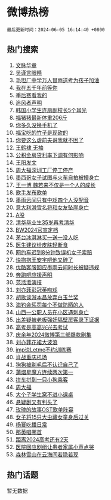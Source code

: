 # 微博热榜

`最后更新时间：2024-06-05 16:14:40 +0800`

## 热门搜索

1. [文脉华章](https://m.weibo.cn/search?containerid=100103type%3D1%26t%3D10%26q%3D%23%E6%96%87%E8%84%89%E5%8D%8E%E7%AB%A0%23&stream_entry_id=51&isnewpage=1&extparam=seat%3D1%26q%3D%2523%25E6%2596%2587%25E8%2584%2589%25E5%258D%258E%25E7%25AB%25A0%2523%26filter_type%3Drealtimehot%26stream_entry_id%3D51%26c_type%3D51%26cate%3D10103%26dgr%3D0%26pos%3D0%26display_time%3D1717575279%26pre_seqid%3D1717575279063926663186)
1. [吴谨言眼睛](https://m.weibo.cn/search?containerid=100103type%3D1%26t%3D10%26q%3D%E5%90%B4%E8%B0%A8%E8%A8%80%E7%9C%BC%E7%9D%9B&stream_entry_id=31&isnewpage=1&extparam=seat%3D1%26stream_entry_id%3D31%26lcate%3D5001%26cate%3D5001%26q%3D%25E5%2590%25B4%25E8%25B0%25A8%25E8%25A8%2580%25E7%259C%25BC%25E7%259D%259B%26realpos%3D1%26dgr%3D0%26filter_type%3Drealtimehot%26c_type%3D31%26band_rank%3D1%26flag%3D1%26pos%3D0%26display_time%3D1717575279%26pre_seqid%3D1717575279063926663186)
1. [毛坦厂中学万人冒雨送考为孩子加油](https://m.weibo.cn/search?containerid=100103type%3D1%26t%3D10%26q%3D%23%E6%AF%9B%E5%9D%A6%E5%8E%82%E4%B8%AD%E5%AD%A6%E4%B8%87%E4%BA%BA%E5%86%92%E9%9B%A8%E9%80%81%E8%80%83%E4%B8%BA%E5%AD%A9%E5%AD%90%E5%8A%A0%E6%B2%B9%23&stream_entry_id=31&isnewpage=1&extparam=seat%3D1%26stream_entry_id%3D31%26lcate%3D5001%26cate%3D5001%26q%3D%2523%25E6%25AF%259B%25E5%259D%25A6%25E5%258E%2582%25E4%25B8%25AD%25E5%25AD%25A6%25E4%25B8%2587%25E4%25BA%25BA%25E5%2586%2592%25E9%259B%25A8%25E9%2580%2581%25E8%2580%2583%25E4%25B8%25BA%25E5%25AD%25A9%25E5%25AD%2590%25E5%258A%25A0%25E6%25B2%25B9%2523%26realpos%3D2%26dgr%3D0%26filter_type%3Drealtimehot%26c_type%3D31%26band_rank%3D2%26flag%3D1%26pos%3D1%26display_time%3D1717575279%26pre_seqid%3D1717575279063926663186)
1. [我在五千年前等你](https://m.weibo.cn/search?containerid=100103type%3D1%26t%3D10%26q%3D%23%E6%88%91%E5%9C%A8%E4%BA%94%E5%8D%83%E5%B9%B4%E5%89%8D%E7%AD%89%E4%BD%A0%23&stream_entry_id=31&isnewpage=1&extparam=seat%3D1%26stream_entry_id%3D31%26lcate%3D5001%26cate%3D5001%26q%3D%2523%25E6%2588%2591%25E5%259C%25A8%25E4%25BA%2594%25E5%258D%2583%25E5%25B9%25B4%25E5%2589%258D%25E7%25AD%2589%25E4%25BD%25A0%2523%26realpos%3D3%26dgr%3D0%26filter_type%3Drealtimehot%26c_type%3D31%26band_rank%3D3%26flag%3D0%26pos%3D2%26display_time%3D1717575279%26pre_seqid%3D1717575279063926663186)
1. [季后赛看我的](https://m.weibo.cn/search?containerid=100103type%3D1%26t%3D10%26q%3D%23%E5%AD%A3%E5%90%8E%E8%B5%9B%E7%9C%8B%E6%88%91%E7%9A%84%23&stream_entry_id=31&isnewpage=1&extparam=seat%3D1%26is_ad_pos%3D1%26stream_entry_id%3D31%26lcate%3D5001%26cate%3D5001%26q%3D%2523%25E5%25AD%25A3%25E5%2590%258E%25E8%25B5%259B%25E7%259C%258B%25E6%2588%2591%25E7%259A%2584%2523%26band_rank%3D4%26dgr%3D0%26adid%3D240476%26c_type%3D31%26topic_ad%3D1%26filter_type%3Drealtimehot%26pos%3D3%26display_time%3D1717575279%26pre_seqid%3D1717575279063926663186)
1. [追风者声明](https://m.weibo.cn/search?containerid=100103type%3D1%26t%3D10%26q%3D%23%E8%BF%BD%E9%A3%8E%E8%80%85%E5%A3%B0%E6%98%8E%23&stream_entry_id=31&isnewpage=1&extparam=seat%3D1%26stream_entry_id%3D31%26lcate%3D5001%26cate%3D5001%26q%3D%2523%25E8%25BF%25BD%25E9%25A3%258E%25E8%2580%2585%25E5%25A3%25B0%25E6%2598%258E%2523%26realpos%3D4%26dgr%3D0%26filter_type%3Drealtimehot%26c_type%3D31%26band_rank%3D4%26flag%3D16%26pos%3D4%26display_time%3D1717575279%26pre_seqid%3D1717575279063926663186)
1. [韩国小学生连扇副校长5个耳光](https://m.weibo.cn/search?containerid=100103type%3D1%26t%3D10%26q%3D%23%E9%9F%A9%E5%9B%BD%E5%B0%8F%E5%AD%A6%E7%94%9F%E8%BF%9E%E6%89%87%E5%89%AF%E6%A0%A1%E9%95%BF5%E4%B8%AA%E8%80%B3%E5%85%89%23&stream_entry_id=31&isnewpage=1&extparam=seat%3D1%26stream_entry_id%3D31%26lcate%3D5001%26cate%3D5001%26q%3D%2523%25E9%259F%25A9%25E5%259B%25BD%25E5%25B0%258F%25E5%25AD%25A6%25E7%2594%259F%25E8%25BF%259E%25E6%2589%2587%25E5%2589%25AF%25E6%25A0%25A1%25E9%2595%25BF5%25E4%25B8%25AA%25E8%2580%25B3%25E5%2585%2589%2523%26realpos%3D5%26dgr%3D0%26filter_type%3Drealtimehot%26c_type%3D31%26band_rank%3D5%26flag%3D1%26pos%3D5%26display_time%3D1717575279%26pre_seqid%3D1717575279063926663186)
1. [福猪猪最新体重206斤](https://m.weibo.cn/search?containerid=100103type%3D1%26t%3D10%26q%3D%23%E7%A6%8F%E7%8C%AA%E7%8C%AA%E6%9C%80%E6%96%B0%E4%BD%93%E9%87%8D206%E6%96%A4%23&stream_entry_id=31&isnewpage=1&extparam=seat%3D1%26stream_entry_id%3D31%26lcate%3D5001%26cate%3D5001%26q%3D%2523%25E7%25A6%258F%25E7%258C%25AA%25E7%258C%25AA%25E6%259C%2580%25E6%2596%25B0%25E4%25BD%2593%25E9%2587%258D206%25E6%2596%25A4%2523%26realpos%3D6%26dgr%3D0%26filter_type%3Drealtimehot%26c_type%3D31%26band_rank%3D6%26flag%3D0%26pos%3D6%26display_time%3D1717575279%26pre_seqid%3D1717575279063926663186)
1. [你多久没换手机了](https://m.weibo.cn/search?containerid=100103type%3D1%26t%3D10%26q%3D%23%E4%BD%A0%E5%A4%9A%E4%B9%85%E6%B2%A1%E6%8D%A2%E6%89%8B%E6%9C%BA%E4%BA%86%23&stream_entry_id=31&isnewpage=1&extparam=seat%3D1%26is_ad_pos%3D1%26stream_entry_id%3D31%26lcate%3D5001%26q%3D%2523%25E4%25BD%25A0%25E5%25A4%259A%25E4%25B9%2585%25E6%25B2%25A1%25E6%258D%25A2%25E6%2589%258B%25E6%259C%25BA%25E4%25BA%2586%2523%26cate%3D5001%26dgr%3D0%26band_rank%3D7%26c_type%3D31%26adid%3D240593%26filter_type%3Drealtimehot%26pos%3D7%26display_time%3D1717575279%26pre_seqid%3D1717575279063926663186)
1. [福宝吃的竹子是现砍的](https://m.weibo.cn/search?containerid=100103type%3D1%26t%3D10%26q%3D%23%E7%A6%8F%E5%AE%9D%E5%90%83%E7%9A%84%E7%AB%B9%E5%AD%90%E6%98%AF%E7%8E%B0%E7%A0%8D%E7%9A%84%23&stream_entry_id=31&isnewpage=1&extparam=seat%3D1%26stream_entry_id%3D31%26lcate%3D5001%26cate%3D5001%26q%3D%2523%25E7%25A6%258F%25E5%25AE%259D%25E5%2590%2583%25E7%259A%2584%25E7%25AB%25B9%25E5%25AD%2590%25E6%2598%25AF%25E7%258E%25B0%25E7%25A0%258D%25E7%259A%2584%2523%26realpos%3D7%26dgr%3D0%26filter_type%3Drealtimehot%26c_type%3D31%26band_rank%3D7%26flag%3D1%26pos%3D8%26display_time%3D1717575279%26pre_seqid%3D1717575279063926663186)
1. [你要这么虐前夫哥我就不困了](https://m.weibo.cn/search?containerid=100103type%3D1%26t%3D10%26q%3D%23%E4%BD%A0%E8%A6%81%E8%BF%99%E4%B9%88%E8%99%90%E5%89%8D%E5%A4%AB%E5%93%A5%E6%88%91%E5%B0%B1%E4%B8%8D%E5%9B%B0%E4%BA%86%23&stream_entry_id=31&isnewpage=1&extparam=seat%3D1%26stream_entry_id%3D31%26lcate%3D5001%26cate%3D5001%26q%3D%2523%25E4%25BD%25A0%25E8%25A6%2581%25E8%25BF%2599%25E4%25B9%2588%25E8%2599%2590%25E5%2589%258D%25E5%25A4%25AB%25E5%2593%25A5%25E6%2588%2591%25E5%25B0%25B1%25E4%25B8%258D%25E5%259B%25B0%25E4%25BA%2586%2523%26realpos%3D8%26dgr%3D0%26filter_type%3Drealtimehot%26c_type%3D31%26band_rank%3D8%26flag%3D1%26pos%3D9%26display_time%3D1717575279%26pre_seqid%3D1717575279063926663186)
1. [王鹤棣 无袖](https://m.weibo.cn/search?containerid=100103type%3D1%26t%3D10%26q%3D%E7%8E%8B%E9%B9%A4%E6%A3%A3+%E6%97%A0%E8%A2%96&stream_entry_id=31&isnewpage=1&extparam=seat%3D1%26stream_entry_id%3D31%26lcate%3D5001%26cate%3D5001%26q%3D%25E7%258E%258B%25E9%25B9%25A4%25E6%25A3%25A3%2520%25E6%2597%25A0%25E8%25A2%2596%26realpos%3D9%26dgr%3D0%26filter_type%3Drealtimehot%26c_type%3D31%26band_rank%3D9%26flag%3D0%26pos%3D10%26display_time%3D1717575279%26pre_seqid%3D1717575279063926663186)
1. [公积金房贷利率下调有何影响](https://m.weibo.cn/search?containerid=100103type%3D1%26t%3D10%26q%3D%23%E5%85%AC%E7%A7%AF%E9%87%91%E6%88%BF%E8%B4%B7%E5%88%A9%E7%8E%87%E4%B8%8B%E8%B0%83%E6%9C%89%E4%BD%95%E5%BD%B1%E5%93%8D%23&stream_entry_id=31&isnewpage=1&extparam=seat%3D1%26stream_entry_id%3D31%26lcate%3D5001%26cate%3D5001%26q%3D%2523%25E5%2585%25AC%25E7%25A7%25AF%25E9%2587%2591%25E6%2588%25BF%25E8%25B4%25B7%25E5%2588%25A9%25E7%258E%2587%25E4%25B8%258B%25E8%25B0%2583%25E6%259C%2589%25E4%25BD%2595%25E5%25BD%25B1%25E5%2593%258D%2523%26realpos%3D10%26dgr%3D0%26filter_type%3Drealtimehot%26c_type%3D31%26band_rank%3D10%26flag%3D1%26pos%3D11%26display_time%3D1717575279%26pre_seqid%3D1717575279063926663186)
1. [王阳发文](https://m.weibo.cn/search?containerid=100103type%3D1%26t%3D10%26q%3D%23%E7%8E%8B%E9%98%B3%E5%8F%91%E6%96%87%23&stream_entry_id=31&isnewpage=1&extparam=seat%3D1%26stream_entry_id%3D31%26lcate%3D5001%26cate%3D5001%26q%3D%2523%25E7%258E%258B%25E9%2598%25B3%25E5%258F%2591%25E6%2596%2587%2523%26realpos%3D11%26dgr%3D0%26filter_type%3Drealtimehot%26c_type%3D31%26band_rank%3D11%26flag%3D2%26pos%3D12%26display_time%3D1717575279%26pre_seqid%3D1717575279063926663186)
1. [周大福深圳工厂停工停产](https://m.weibo.cn/search?containerid=100103type%3D1%26t%3D10%26q%3D%23%E5%91%A8%E5%A4%A7%E7%A6%8F%E6%B7%B1%E5%9C%B3%E5%B7%A5%E5%8E%82%E5%81%9C%E5%B7%A5%E5%81%9C%E4%BA%A7%23&stream_entry_id=31&isnewpage=1&extparam=seat%3D1%26stream_entry_id%3D31%26lcate%3D5001%26cate%3D5001%26q%3D%2523%25E5%2591%25A8%25E5%25A4%25A7%25E7%25A6%258F%25E6%25B7%25B1%25E5%259C%25B3%25E5%25B7%25A5%25E5%258E%2582%25E5%2581%259C%25E5%25B7%25A5%25E5%2581%259C%25E4%25BA%25A7%2523%26realpos%3D12%26dgr%3D0%26filter_type%3Drealtimehot%26c_type%3D31%26band_rank%3D12%26flag%3D2%26pos%3D13%26display_time%3D1717575279%26pre_seqid%3D1717575279063926663186)
1. [墨西哥女子试图与火车自拍被撞身亡](https://m.weibo.cn/search?containerid=100103type%3D1%26t%3D10%26q%3D%23%E5%A2%A8%E8%A5%BF%E5%93%A5%E5%A5%B3%E5%AD%90%E8%AF%95%E5%9B%BE%E4%B8%8E%E7%81%AB%E8%BD%A6%E8%87%AA%E6%8B%8D%E8%A2%AB%E6%92%9E%E8%BA%AB%E4%BA%A1%23&stream_entry_id=31&isnewpage=1&extparam=seat%3D1%26stream_entry_id%3D31%26lcate%3D5001%26cate%3D5001%26q%3D%2523%25E5%25A2%25A8%25E8%25A5%25BF%25E5%2593%25A5%25E5%25A5%25B3%25E5%25AD%2590%25E8%25AF%2595%25E5%259B%25BE%25E4%25B8%258E%25E7%2581%25AB%25E8%25BD%25A6%25E8%2587%25AA%25E6%258B%258D%25E8%25A2%25AB%25E6%2592%259E%25E8%25BA%25AB%25E4%25BA%25A1%2523%26realpos%3D13%26dgr%3D0%26filter_type%3Drealtimehot%26c_type%3D31%26band_rank%3D13%26flag%3D1%26pos%3D14%26display_time%3D1717575279%26pre_seqid%3D1717575279063926663186)
1. [王一博 魏若来不仅是一个人的成长](https://m.weibo.cn/search?containerid=100103type%3D1%26t%3D10%26q%3D%E7%8E%8B%E4%B8%80%E5%8D%9A+%E9%AD%8F%E8%8B%A5%E6%9D%A5%E4%B8%8D%E4%BB%85%E6%98%AF%E4%B8%80%E4%B8%AA%E4%BA%BA%E7%9A%84%E6%88%90%E9%95%BF&stream_entry_id=31&isnewpage=1&extparam=seat%3D1%26stream_entry_id%3D31%26lcate%3D5001%26cate%3D5001%26q%3D%25E7%258E%258B%25E4%25B8%2580%25E5%258D%259A%2520%25E9%25AD%258F%25E8%258B%25A5%25E6%259D%25A5%25E4%25B8%258D%25E4%25BB%2585%25E6%2598%25AF%25E4%25B8%2580%25E4%25B8%25AA%25E4%25BA%25BA%25E7%259A%2584%25E6%2588%2590%25E9%2595%25BF%26realpos%3D14%26dgr%3D0%26filter_type%3Drealtimehot%26c_type%3D31%26band_rank%3D14%26flag%3D0%26pos%3D15%26display_time%3D1717575279%26pre_seqid%3D1717575279063926663186)
1. [歌手发布歌单](https://m.weibo.cn/search?containerid=100103type%3D1%26t%3D10%26q%3D%23%E6%AD%8C%E6%89%8B%E5%8F%91%E5%B8%83%E6%AD%8C%E5%8D%95%23&stream_entry_id=31&isnewpage=1&extparam=seat%3D1%26stream_entry_id%3D31%26lcate%3D5001%26cate%3D5001%26q%3D%2523%25E6%25AD%258C%25E6%2589%258B%25E5%258F%2591%25E5%25B8%2583%25E6%25AD%258C%25E5%258D%2595%2523%26realpos%3D15%26dgr%3D0%26filter_type%3Drealtimehot%26c_type%3D31%26band_rank%3D15%26flag%3D0%26pos%3D16%26display_time%3D1717575279%26pre_seqid%3D1717575279063926663186)
1. [墨雨云间只有中戏四个人没配音](https://m.weibo.cn/search?containerid=100103type%3D1%26t%3D10%26q%3D%23%E5%A2%A8%E9%9B%A8%E4%BA%91%E9%97%B4%E5%8F%AA%E6%9C%89%E4%B8%AD%E6%88%8F%E5%9B%9B%E4%B8%AA%E4%BA%BA%E6%B2%A1%E9%85%8D%E9%9F%B3%23&stream_entry_id=31&isnewpage=1&extparam=seat%3D1%26stream_entry_id%3D31%26lcate%3D5001%26cate%3D5001%26q%3D%2523%25E5%25A2%25A8%25E9%259B%25A8%25E4%25BA%2591%25E9%2597%25B4%25E5%258F%25AA%25E6%259C%2589%25E4%25B8%25AD%25E6%2588%258F%25E5%259B%259B%25E4%25B8%25AA%25E4%25BA%25BA%25E6%25B2%25A1%25E9%2585%258D%25E9%259F%25B3%2523%26realpos%3D16%26dgr%3D0%26filter_type%3Drealtimehot%26c_type%3D31%26band_rank%3D16%26flag%3D2%26pos%3D17%26display_time%3D1717575279%26pre_seqid%3D1717575279063926663186)
1. [意大利滑雪名将和女友坠崖身亡](https://m.weibo.cn/search?containerid=100103type%3D1%26t%3D10%26q%3D%23%E6%84%8F%E5%A4%A7%E5%88%A9%E6%BB%91%E9%9B%AA%E5%90%8D%E5%B0%86%E5%92%8C%E5%A5%B3%E5%8F%8B%E5%9D%A0%E5%B4%96%E8%BA%AB%E4%BA%A1%23&stream_entry_id=31&isnewpage=1&extparam=seat%3D1%26stream_entry_id%3D31%26lcate%3D5001%26cate%3D5001%26q%3D%2523%25E6%2584%258F%25E5%25A4%25A7%25E5%2588%25A9%25E6%25BB%2591%25E9%259B%25AA%25E5%2590%258D%25E5%25B0%2586%25E5%2592%258C%25E5%25A5%25B3%25E5%258F%258B%25E5%259D%25A0%25E5%25B4%2596%25E8%25BA%25AB%25E4%25BA%25A1%2523%26realpos%3D17%26dgr%3D0%26filter_type%3Drealtimehot%26c_type%3D31%26band_rank%3D17%26flag%3D0%26pos%3D18%26display_time%3D1717575279%26pre_seqid%3D1717575279063926663186)
1. [A股](https://m.weibo.cn/search?containerid=100103type%3D1%26t%3D10%26q%3DA%E8%82%A1&stream_entry_id=31&isnewpage=1&extparam=seat%3D1%26stream_entry_id%3D31%26lcate%3D5001%26cate%3D5001%26q%3DA%25E8%2582%25A1%26realpos%3D18%26dgr%3D0%26filter_type%3Drealtimehot%26c_type%3D31%26band_rank%3D18%26flag%3D0%26pos%3D19%26display_time%3D1717575279%26pre_seqid%3D1717575279063926663186)
1. [清华毕业生35岁再考清华](https://m.weibo.cn/search?containerid=100103type%3D1%26t%3D10%26q%3D%23%E6%B8%85%E5%8D%8E%E6%AF%95%E4%B8%9A%E7%94%9F35%E5%B2%81%E5%86%8D%E8%80%83%E6%B8%85%E5%8D%8E%23&stream_entry_id=31&isnewpage=1&extparam=seat%3D1%26stream_entry_id%3D31%26lcate%3D5001%26cate%3D5001%26q%3D%2523%25E6%25B8%2585%25E5%258D%258E%25E6%25AF%2595%25E4%25B8%259A%25E7%2594%259F35%25E5%25B2%2581%25E5%2586%258D%25E8%2580%2583%25E6%25B8%2585%25E5%258D%258E%2523%26realpos%3D19%26dgr%3D0%26filter_type%3Drealtimehot%26c_type%3D31%26band_rank%3D19%26flag%3D0%26pos%3D20%26display_time%3D1717575279%26pre_seqid%3D1717575279063926663186)
1. [BW2024官宣定档](https://m.weibo.cn/search?containerid=100103type%3D1%26t%3D10%26q%3DBW2024%E5%AE%98%E5%AE%A3%E5%AE%9A%E6%A1%A3&stream_entry_id=31&isnewpage=1&extparam=seat%3D1%26stream_entry_id%3D31%26lcate%3D5001%26cate%3D5001%26q%3DBW2024%25E5%25AE%2598%25E5%25AE%25A3%25E5%25AE%259A%25E6%25A1%25A3%26realpos%3D20%26dgr%3D0%26filter_type%3Drealtimehot%26c_type%3D31%26band_rank%3D20%26flag%3D0%26pos%3D21%26display_time%3D1717575279%26pre_seqid%3D1717575279063926663186)
1. [茅台冰淇淋买一送一没人吃](https://m.weibo.cn/search?containerid=100103type%3D1%26t%3D10%26q%3D%23%E8%8C%85%E5%8F%B0%E5%86%B0%E6%B7%87%E6%B7%8B%E4%B9%B0%E4%B8%80%E9%80%81%E4%B8%80%E6%B2%A1%E4%BA%BA%E5%90%83%23&stream_entry_id=31&isnewpage=1&extparam=seat%3D1%26stream_entry_id%3D31%26lcate%3D5001%26cate%3D5001%26q%3D%2523%25E8%258C%2585%25E5%258F%25B0%25E5%2586%25B0%25E6%25B7%2587%25E6%25B7%258B%25E4%25B9%25B0%25E4%25B8%2580%25E9%2580%2581%25E4%25B8%2580%25E6%25B2%25A1%25E4%25BA%25BA%25E5%2590%2583%2523%26realpos%3D21%26dgr%3D0%26filter_type%3Drealtimehot%26c_type%3D31%26band_rank%3D21%26flag%3D1%26pos%3D22%26display_time%3D1717575279%26pre_seqid%3D1717575279063926663186)
1. [医生建议给皮肤轻断食](https://m.weibo.cn/search?containerid=100103type%3D1%26t%3D10%26q%3D%23%E5%8C%BB%E7%94%9F%E5%BB%BA%E8%AE%AE%E7%BB%99%E7%9A%AE%E8%82%A4%E8%BD%BB%E6%96%AD%E9%A3%9F%23&stream_entry_id=31&isnewpage=1&extparam=seat%3D1%26stream_entry_id%3D31%26lcate%3D5001%26cate%3D5001%26q%3D%2523%25E5%258C%25BB%25E7%2594%259F%25E5%25BB%25BA%25E8%25AE%25AE%25E7%25BB%2599%25E7%259A%25AE%25E8%2582%25A4%25E8%25BD%25BB%25E6%2596%25AD%25E9%25A3%259F%2523%26realpos%3D22%26dgr%3D0%26filter_type%3Drealtimehot%26c_type%3D31%26band_rank%3D22%26flag%3D1%26pos%3D23%26display_time%3D1717575279%26pre_seqid%3D1717575279063926663186)
1. [网约车迟到8分钟致误机女子索赔](https://m.weibo.cn/search?containerid=100103type%3D1%26t%3D10%26q%3D%23%E7%BD%91%E7%BA%A6%E8%BD%A6%E8%BF%9F%E5%88%B08%E5%88%86%E9%92%9F%E8%87%B4%E8%AF%AF%E6%9C%BA%E5%A5%B3%E5%AD%90%E7%B4%A2%E8%B5%94%23&stream_entry_id=31&isnewpage=1&extparam=seat%3D1%26stream_entry_id%3D31%26lcate%3D5001%26cate%3D5001%26q%3D%2523%25E7%25BD%2591%25E7%25BA%25A6%25E8%25BD%25A6%25E8%25BF%259F%25E5%2588%25B08%25E5%2588%2586%25E9%2592%259F%25E8%2587%25B4%25E8%25AF%25AF%25E6%259C%25BA%25E5%25A5%25B3%25E5%25AD%2590%25E7%25B4%25A2%25E8%25B5%2594%2523%26realpos%3D23%26dgr%3D0%26filter_type%3Drealtimehot%26c_type%3D31%26band_rank%3D23%26flag%3D2%26pos%3D24%26display_time%3D1717575279%26pre_seqid%3D1717575279063926663186)
1. [快抱抱王安宇吧他又碎了](https://m.weibo.cn/search?containerid=100103type%3D1%26t%3D10%26q%3D%23%E5%BF%AB%E6%8A%B1%E6%8A%B1%E7%8E%8B%E5%AE%89%E5%AE%87%E5%90%A7%E4%BB%96%E5%8F%88%E7%A2%8E%E4%BA%86%23&stream_entry_id=31&isnewpage=1&extparam=seat%3D1%26stream_entry_id%3D31%26lcate%3D5001%26cate%3D5001%26q%3D%2523%25E5%25BF%25AB%25E6%258A%25B1%25E6%258A%25B1%25E7%258E%258B%25E5%25AE%2589%25E5%25AE%2587%25E5%2590%25A7%25E4%25BB%2596%25E5%258F%2588%25E7%25A2%258E%25E4%25BA%2586%2523%26realpos%3D24%26dgr%3D0%26filter_type%3Drealtimehot%26c_type%3D31%26band_rank%3D24%26flag%3D1%26pos%3D25%26display_time%3D1717575279%26pre_seqid%3D1717575279063926663186)
1. [优酷客服回应墨雨云间时长被疑违规](https://m.weibo.cn/search?containerid=100103type%3D1%26t%3D10%26q%3D%23%E4%BC%98%E9%85%B7%E5%AE%A2%E6%9C%8D%E5%9B%9E%E5%BA%94%E5%A2%A8%E9%9B%A8%E4%BA%91%E9%97%B4%E6%97%B6%E9%95%BF%E8%A2%AB%E7%96%91%E8%BF%9D%E8%A7%84%23&stream_entry_id=31&isnewpage=1&extparam=seat%3D1%26stream_entry_id%3D31%26lcate%3D5001%26cate%3D5001%26q%3D%2523%25E4%25BC%2598%25E9%2585%25B7%25E5%25AE%25A2%25E6%259C%258D%25E5%259B%259E%25E5%25BA%2594%25E5%25A2%25A8%25E9%259B%25A8%25E4%25BA%2591%25E9%2597%25B4%25E6%2597%25B6%25E9%2595%25BF%25E8%25A2%25AB%25E7%2596%2591%25E8%25BF%259D%25E8%25A7%2584%2523%26realpos%3D25%26dgr%3D0%26filter_type%3Drealtimehot%26c_type%3D31%26band_rank%3D25%26flag%3D1%26pos%3D26%26display_time%3D1717575279%26pre_seqid%3D1717575279063926663186)
1. [奔跑吧应援声明](https://m.weibo.cn/search?containerid=100103type%3D1%26t%3D10%26q%3D%23%E5%A5%94%E8%B7%91%E5%90%A7%E5%BA%94%E6%8F%B4%E5%A3%B0%E6%98%8E%23&stream_entry_id=31&isnewpage=1&extparam=seat%3D1%26stream_entry_id%3D31%26lcate%3D5001%26cate%3D5001%26q%3D%2523%25E5%25A5%2594%25E8%25B7%2591%25E5%2590%25A7%25E5%25BA%2594%25E6%258F%25B4%25E5%25A3%25B0%25E6%2598%258E%2523%26realpos%3D26%26dgr%3D0%26filter_type%3Drealtimehot%26c_type%3D31%26band_rank%3D26%26flag%3D0%26pos%3D27%26display_time%3D1717575279%26pre_seqid%3D1717575279063926663186)
1. [范湉湉演技](https://m.weibo.cn/search?containerid=100103type%3D1%26t%3D10%26q%3D%E8%8C%83%E6%B9%89%E6%B9%89%E6%BC%94%E6%8A%80&stream_entry_id=31&isnewpage=1&extparam=seat%3D1%26stream_entry_id%3D31%26lcate%3D5001%26cate%3D5001%26q%3D%25E8%258C%2583%25E6%25B9%2589%25E6%25B9%2589%25E6%25BC%2594%25E6%258A%2580%26realpos%3D27%26dgr%3D0%26filter_type%3Drealtimehot%26c_type%3D31%26band_rank%3D27%26flag%3D1%26pos%3D28%26display_time%3D1717575279%26pre_seqid%3D1717575279063926663186)
1. [刘亦菲彭冠英吻戏](https://m.weibo.cn/search?containerid=100103type%3D1%26t%3D10%26q%3D%E5%88%98%E4%BA%A6%E8%8F%B2%E5%BD%AD%E5%86%A0%E8%8B%B1%E5%90%BB%E6%88%8F&stream_entry_id=31&isnewpage=1&extparam=seat%3D1%26stream_entry_id%3D31%26lcate%3D5001%26cate%3D5001%26q%3D%25E5%2588%2598%25E4%25BA%25A6%25E8%258F%25B2%25E5%25BD%25AD%25E5%2586%25A0%25E8%258B%25B1%25E5%2590%25BB%25E6%2588%258F%26realpos%3D28%26dgr%3D0%26filter_type%3Drealtimehot%26c_type%3D31%26band_rank%3D28%26flag%3D0%26pos%3D29%26display_time%3D1717575279%26pre_seqid%3D1717575279063926663186)
1. [胡歌谈游本昌放弃白玉兰奖](https://m.weibo.cn/search?containerid=100103type%3D1%26t%3D10%26q%3D%23%E8%83%A1%E6%AD%8C%E8%B0%88%E6%B8%B8%E6%9C%AC%E6%98%8C%E6%94%BE%E5%BC%83%E7%99%BD%E7%8E%89%E5%85%B0%E5%A5%96%23&stream_entry_id=31&isnewpage=1&extparam=seat%3D1%26stream_entry_id%3D31%26lcate%3D5001%26cate%3D5001%26q%3D%2523%25E8%2583%25A1%25E6%25AD%258C%25E8%25B0%2588%25E6%25B8%25B8%25E6%259C%25AC%25E6%2598%258C%25E6%2594%25BE%25E5%25BC%2583%25E7%2599%25BD%25E7%258E%2589%25E5%2585%25B0%25E5%25A5%2596%2523%26realpos%3D29%26dgr%3D0%26filter_type%3Drealtimehot%26c_type%3D31%26band_rank%3D29%26flag%3D1%26pos%3D30%26display_time%3D1717575279%26pre_seqid%3D1717575279063926663186)
1. [海钓会惩罚每个不做防晒的人](https://m.weibo.cn/search?containerid=100103type%3D1%26t%3D10%26q%3D%E6%B5%B7%E9%92%93%E4%BC%9A%E6%83%A9%E7%BD%9A%E6%AF%8F%E4%B8%AA%E4%B8%8D%E5%81%9A%E9%98%B2%E6%99%92%E7%9A%84%E4%BA%BA&stream_entry_id=31&isnewpage=1&extparam=seat%3D1%26stream_entry_id%3D31%26lcate%3D5001%26cate%3D5001%26filter_type%3Drealtimehot%26q%3D%25E6%25B5%25B7%25E9%2592%2593%25E4%25BC%259A%25E6%2583%25A9%25E7%25BD%259A%25E6%25AF%258F%25E4%25B8%25AA%25E4%25B8%258D%25E5%2581%259A%25E9%2598%25B2%25E6%2599%2592%25E7%259A%2584%25E4%25BA%25BA%26realpos%3D30%26dgr%3D0%26adid%3D240672%26c_type%3D31%26band_rank%3D30%26flag%3D0%26pos%3D31%26display_time%3D1717575279%26pre_seqid%3D1717575279063926663186)
1. [山西一公职人员在小区遇刺身亡](https://m.weibo.cn/search?containerid=100103type%3D1%26t%3D10%26q%3D%23%E5%B1%B1%E8%A5%BF%E4%B8%80%E5%85%AC%E8%81%8C%E4%BA%BA%E5%91%98%E5%9C%A8%E5%B0%8F%E5%8C%BA%E9%81%87%E5%88%BA%E8%BA%AB%E4%BA%A1%23&stream_entry_id=31&isnewpage=1&extparam=seat%3D1%26stream_entry_id%3D31%26lcate%3D5001%26cate%3D5001%26q%3D%2523%25E5%25B1%25B1%25E8%25A5%25BF%25E4%25B8%2580%25E5%2585%25AC%25E8%2581%258C%25E4%25BA%25BA%25E5%2591%2598%25E5%259C%25A8%25E5%25B0%258F%25E5%258C%25BA%25E9%2581%2587%25E5%2588%25BA%25E8%25BA%25AB%25E4%25BA%25A1%2523%26realpos%3D31%26dgr%3D0%26filter_type%3Drealtimehot%26c_type%3D31%26band_rank%3D31%26flag%3D1%26pos%3D32%26display_time%3D1717575279%26pre_seqid%3D1717575279063926663186)
1. [出差疑被老板强奸隔壁房客录下证据](https://m.weibo.cn/search?containerid=100103type%3D1%26t%3D10%26q%3D%23%E5%87%BA%E5%B7%AE%E7%96%91%E8%A2%AB%E8%80%81%E6%9D%BF%E5%BC%BA%E5%A5%B8%E9%9A%94%E5%A3%81%E6%88%BF%E5%AE%A2%E5%BD%95%E4%B8%8B%E8%AF%81%E6%8D%AE%23&stream_entry_id=31&isnewpage=1&extparam=seat%3D1%26stream_entry_id%3D31%26lcate%3D5001%26cate%3D5001%26q%3D%2523%25E5%2587%25BA%25E5%25B7%25AE%25E7%2596%2591%25E8%25A2%25AB%25E8%2580%2581%25E6%259D%25BF%25E5%25BC%25BA%25E5%25A5%25B8%25E9%259A%2594%25E5%25A3%2581%25E6%2588%25BF%25E5%25AE%25A2%25E5%25BD%2595%25E4%25B8%258B%25E8%25AF%2581%25E6%258D%25AE%2523%26realpos%3D32%26dgr%3D0%26filter_type%3Drealtimehot%26c_type%3D31%26band_rank%3D32%26flag%3D0%26pos%3D33%26display_time%3D1717575279%26pre_seqid%3D1717575279063926663186)
1. [高考是高高兴兴去考试](https://m.weibo.cn/search?containerid=100103type%3D1%26t%3D10%26q%3D%23%E9%AB%98%E8%80%83%E6%98%AF%E9%AB%98%E9%AB%98%E5%85%B4%E5%85%B4%E5%8E%BB%E8%80%83%E8%AF%95%23&stream_entry_id=31&isnewpage=1&extparam=seat%3D1%26stream_entry_id%3D31%26lcate%3D5001%26cate%3D5001%26q%3D%2523%25E9%25AB%2598%25E8%2580%2583%25E6%2598%25AF%25E9%25AB%2598%25E9%25AB%2598%25E5%2585%25B4%25E5%2585%25B4%25E5%258E%25BB%25E8%2580%2583%25E8%25AF%2595%2523%26realpos%3D33%26dgr%3D0%26filter_type%3Drealtimehot%26c_type%3D31%26band_rank%3D33%26flag%3D1%26pos%3D34%26display_time%3D1717575279%26pre_seqid%3D1717575279063926663186)
1. [庆余年2024微博第三部爆款剧集](https://m.weibo.cn/search?containerid=100103type%3D1%26t%3D10%26q%3D%23%E5%BA%86%E4%BD%99%E5%B9%B42024%E5%BE%AE%E5%8D%9A%E7%AC%AC%E4%B8%89%E9%83%A8%E7%88%86%E6%AC%BE%E5%89%A7%E9%9B%86%23&stream_entry_id=31&isnewpage=1&extparam=seat%3D1%26stream_entry_id%3D31%26lcate%3D5001%26cate%3D5001%26q%3D%2523%25E5%25BA%2586%25E4%25BD%2599%25E5%25B9%25B42024%25E5%25BE%25AE%25E5%258D%259A%25E7%25AC%25AC%25E4%25B8%2589%25E9%2583%25A8%25E7%2588%2586%25E6%25AC%25BE%25E5%2589%25A7%25E9%259B%2586%2523%26realpos%3D34%26dgr%3D0%26filter_type%3Drealtimehot%26c_type%3D31%26band_rank%3D34%26flag%3D1%26pos%3D35%26display_time%3D1717575279%26pre_seqid%3D1717575279063926663186)
1. [刘亦菲花裙大波浪](https://m.weibo.cn/search?containerid=100103type%3D1%26t%3D10%26q%3D%23%E5%88%98%E4%BA%A6%E8%8F%B2%E8%8A%B1%E8%A3%99%E5%A4%A7%E6%B3%A2%E6%B5%AA%23&stream_entry_id=31&isnewpage=1&extparam=seat%3D1%26stream_entry_id%3D31%26lcate%3D5001%26cate%3D5001%26q%3D%2523%25E5%2588%2598%25E4%25BA%25A6%25E8%258F%25B2%25E8%258A%25B1%25E8%25A3%2599%25E5%25A4%25A7%25E6%25B3%25A2%25E6%25B5%25AA%2523%26realpos%3D35%26dgr%3D0%26filter_type%3Drealtimehot%26c_type%3D31%26band_rank%3D35%26flag%3D0%26pos%3D36%26display_time%3D1717575279%26pre_seqid%3D1717575279063926663186)
1. [imp说Letme不约训练赛](https://m.weibo.cn/search?containerid=100103type%3D1%26t%3D10%26q%3D%23imp%E8%AF%B4Letme%E4%B8%8D%E7%BA%A6%E8%AE%AD%E7%BB%83%E8%B5%9B%23&stream_entry_id=31&isnewpage=1&extparam=seat%3D1%26stream_entry_id%3D31%26lcate%3D5001%26cate%3D5001%26q%3D%2523imp%25E8%25AF%25B4Letme%25E4%25B8%258D%25E7%25BA%25A6%25E8%25AE%25AD%25E7%25BB%2583%25E8%25B5%259B%2523%26realpos%3D36%26dgr%3D0%26filter_type%3Drealtimehot%26c_type%3D31%26band_rank%3D36%26flag%3D1%26pos%3D37%26display_time%3D1717575279%26pre_seqid%3D1717575279063926663186)
1. [肖战重庆机场](https://m.weibo.cn/search?containerid=100103type%3D1%26t%3D10%26q%3D%23%E8%82%96%E6%88%98%E9%87%8D%E5%BA%86%E6%9C%BA%E5%9C%BA%23&stream_entry_id=31&isnewpage=1&extparam=seat%3D1%26stream_entry_id%3D31%26lcate%3D5001%26cate%3D5001%26q%3D%2523%25E8%2582%2596%25E6%2588%2598%25E9%2587%258D%25E5%25BA%2586%25E6%259C%25BA%25E5%259C%25BA%2523%26realpos%3D37%26dgr%3D0%26filter_type%3Drealtimehot%26c_type%3D31%26band_rank%3D37%26flag%3D0%26pos%3D38%26display_time%3D1717575279%26pre_seqid%3D1717575279063926663186)
1. [狗狗被剃毛后不认识自己了](https://m.weibo.cn/search?containerid=100103type%3D1%26t%3D10%26q%3D%23%E7%8B%97%E7%8B%97%E8%A2%AB%E5%89%83%E6%AF%9B%E5%90%8E%E4%B8%8D%E8%AE%A4%E8%AF%86%E8%87%AA%E5%B7%B1%E4%BA%86%23&stream_entry_id=31&isnewpage=1&extparam=seat%3D1%26stream_entry_id%3D31%26lcate%3D5001%26cate%3D5001%26q%3D%2523%25E7%258B%2597%25E7%258B%2597%25E8%25A2%25AB%25E5%2589%2583%25E6%25AF%259B%25E5%2590%258E%25E4%25B8%258D%25E8%25AE%25A4%25E8%25AF%2586%25E8%2587%25AA%25E5%25B7%25B1%25E4%25BA%2586%2523%26realpos%3D38%26dgr%3D0%26filter_type%3Drealtimehot%26c_type%3D31%26band_rank%3D38%26flag%3D1%26pos%3D39%26display_time%3D1717575279%26pre_seqid%3D1717575279063926663186)
1. [蒲熠星魔方连续两次第一](https://m.weibo.cn/search?containerid=100103type%3D1%26t%3D10%26q%3D%23%E8%92%B2%E7%86%A0%E6%98%9F%E9%AD%94%E6%96%B9%E8%BF%9E%E7%BB%AD%E4%B8%A4%E6%AC%A1%E7%AC%AC%E4%B8%80%23&stream_entry_id=31&isnewpage=1&extparam=seat%3D1%26stream_entry_id%3D31%26lcate%3D5001%26cate%3D5001%26q%3D%2523%25E8%2592%25B2%25E7%2586%25A0%25E6%2598%259F%25E9%25AD%2594%25E6%2596%25B9%25E8%25BF%259E%25E7%25BB%25AD%25E4%25B8%25A4%25E6%25AC%25A1%25E7%25AC%25AC%25E4%25B8%2580%2523%26realpos%3D39%26dgr%3D0%26filter_type%3Drealtimehot%26c_type%3D31%26band_rank%3D39%26flag%3D1%26pos%3D40%26display_time%3D1717575279%26pre_seqid%3D1717575279063926663186)
1. [拼车拼到一只小狗乘客](https://m.weibo.cn/search?containerid=100103type%3D1%26t%3D10%26q%3D%E6%8B%BC%E8%BD%A6%E6%8B%BC%E5%88%B0%E4%B8%80%E5%8F%AA%E5%B0%8F%E7%8B%97%E4%B9%98%E5%AE%A2&stream_entry_id=31&isnewpage=1&extparam=seat%3D1%26stream_entry_id%3D31%26lcate%3D5001%26cate%3D5001%26q%3D%25E6%258B%25BC%25E8%25BD%25A6%25E6%258B%25BC%25E5%2588%25B0%25E4%25B8%2580%25E5%258F%25AA%25E5%25B0%258F%25E7%258B%2597%25E4%25B9%2598%25E5%25AE%25A2%26realpos%3D40%26dgr%3D0%26filter_type%3Drealtimehot%26c_type%3D31%26band_rank%3D40%26flag%3D1%26pos%3D41%26display_time%3D1717575279%26pre_seqid%3D1717575279063926663186)
1. [周大福](https://m.weibo.cn/search?containerid=100103type%3D1%26t%3D10%26q%3D%E5%91%A8%E5%A4%A7%E7%A6%8F&stream_entry_id=31&isnewpage=1&extparam=seat%3D1%26stream_entry_id%3D31%26lcate%3D5001%26cate%3D5001%26q%3D%25E5%2591%25A8%25E5%25A4%25A7%25E7%25A6%258F%26realpos%3D41%26dgr%3D0%26filter_type%3Drealtimehot%26c_type%3D31%26band_rank%3D41%26flag%3D0%26pos%3D42%26display_time%3D1717575279%26pre_seqid%3D1717575279063926663186)
1. [大个子学生窝不进小课桌](https://m.weibo.cn/search?containerid=100103type%3D1%26t%3D10%26q%3D%23%E5%A4%A7%E4%B8%AA%E5%AD%90%E5%AD%A6%E7%94%9F%E7%AA%9D%E4%B8%8D%E8%BF%9B%E5%B0%8F%E8%AF%BE%E6%A1%8C%23&stream_entry_id=31&isnewpage=1&extparam=seat%3D1%26stream_entry_id%3D31%26lcate%3D5001%26cate%3D5001%26q%3D%2523%25E5%25A4%25A7%25E4%25B8%25AA%25E5%25AD%2590%25E5%25AD%25A6%25E7%2594%259F%25E7%25AA%259D%25E4%25B8%258D%25E8%25BF%259B%25E5%25B0%258F%25E8%25AF%25BE%25E6%25A1%258C%2523%26realpos%3D42%26dgr%3D0%26filter_type%3Drealtimehot%26c_type%3D31%26band_rank%3D42%26flag%3D1%26pos%3D43%26display_time%3D1717575279%26pre_seqid%3D1717575279063926663186)
1. [悬疑剧又有判头了](https://m.weibo.cn/search?containerid=100103type%3D1%26t%3D10%26q%3D%E6%82%AC%E7%96%91%E5%89%A7%E5%8F%88%E6%9C%89%E5%88%A4%E5%A4%B4%E4%BA%86&stream_entry_id=31&isnewpage=1&extparam=seat%3D1%26stream_entry_id%3D31%26lcate%3D5001%26cate%3D5001%26q%3D%25E6%2582%25AC%25E7%2596%2591%25E5%2589%25A7%25E5%258F%2588%25E6%259C%2589%25E5%2588%25A4%25E5%25A4%25B4%25E4%25BA%2586%26realpos%3D43%26dgr%3D0%26filter_type%3Drealtimehot%26c_type%3D31%26band_rank%3D43%26flag%3D0%26pos%3D44%26display_time%3D1717575279%26pre_seqid%3D1717575279063926663186)
1. [玫瑰的故事OST歌单阵容](https://m.weibo.cn/search?containerid=100103type%3D1%26t%3D10%26q%3D%23%E7%8E%AB%E7%91%B0%E7%9A%84%E6%95%85%E4%BA%8BOST%E6%AD%8C%E5%8D%95%E9%98%B5%E5%AE%B9%23&stream_entry_id=31&isnewpage=1&extparam=seat%3D1%26stream_entry_id%3D31%26lcate%3D5001%26cate%3D5001%26q%3D%2523%25E7%258E%25AB%25E7%2591%25B0%25E7%259A%2584%25E6%2595%2585%25E4%25BA%258BOST%25E6%25AD%258C%25E5%258D%2595%25E9%2598%25B5%25E5%25AE%25B9%2523%26realpos%3D44%26dgr%3D0%26filter_type%3Drealtimehot%26c_type%3D31%26band_rank%3D44%26flag%3D1%26pos%3D45%26display_time%3D1717575279%26pre_seqid%3D1717575279063926663186)
1. [女子将15只大虫藏女童身后过关](https://m.weibo.cn/search?containerid=100103type%3D1%26t%3D10%26q%3D%23%E5%A5%B3%E5%AD%90%E5%B0%8615%E5%8F%AA%E5%A4%A7%E8%99%AB%E8%97%8F%E5%A5%B3%E7%AB%A5%E8%BA%AB%E5%90%8E%E8%BF%87%E5%85%B3%23&stream_entry_id=31&isnewpage=1&extparam=seat%3D1%26stream_entry_id%3D31%26lcate%3D5001%26cate%3D5001%26q%3D%2523%25E5%25A5%25B3%25E5%25AD%2590%25E5%25B0%258615%25E5%258F%25AA%25E5%25A4%25A7%25E8%2599%25AB%25E8%2597%258F%25E5%25A5%25B3%25E7%25AB%25A5%25E8%25BA%25AB%25E5%2590%258E%25E8%25BF%2587%25E5%2585%25B3%2523%26realpos%3D45%26dgr%3D0%26filter_type%3Drealtimehot%26c_type%3D31%26band_rank%3D45%26flag%3D0%26pos%3D46%26display_time%3D1717575279%26pre_seqid%3D1717575279063926663186)
1. [杨幂吃播日常](https://m.weibo.cn/search?containerid=100103type%3D1%26t%3D10%26q%3D%23%E6%9D%A8%E5%B9%82%E5%90%83%E6%92%AD%E6%97%A5%E5%B8%B8%23&stream_entry_id=31&isnewpage=1&extparam=seat%3D1%26stream_entry_id%3D31%26lcate%3D5001%26cate%3D5001%26q%3D%2523%25E6%259D%25A8%25E5%25B9%2582%25E5%2590%2583%25E6%2592%25AD%25E6%2597%25A5%25E5%25B8%25B8%2523%26realpos%3D46%26dgr%3D0%26filter_type%3Drealtimehot%26c_type%3D31%26band_rank%3D46%26flag%3D1%26pos%3D47%26display_time%3D1717575279%26pre_seqid%3D1717575279063926663186)
1. [那英唱哪首](https://m.weibo.cn/search?containerid=100103type%3D1%26t%3D10%26q%3D%23%E9%82%A3%E8%8B%B1%E5%94%B1%E5%93%AA%E9%A6%96%23&stream_entry_id=31&isnewpage=1&extparam=seat%3D1%26stream_entry_id%3D31%26lcate%3D5001%26cate%3D5001%26q%3D%2523%25E9%2582%25A3%25E8%258B%25B1%25E5%2594%25B1%25E5%2593%25AA%25E9%25A6%2596%2523%26realpos%3D47%26dgr%3D0%26filter_type%3Drealtimehot%26c_type%3D31%26band_rank%3D47%26flag%3D1%26pos%3D48%26display_time%3D1717575279%26pre_seqid%3D1717575279063926663186)
1. [距离2024高考还有2天](https://m.weibo.cn/search?containerid=100103type%3D1%26t%3D10%26q%3D%23%E8%B7%9D%E7%A6%BB2024%E9%AB%98%E8%80%83%E8%BF%98%E6%9C%892%E5%A4%A9%23&stream_entry_id=31&isnewpage=1&extparam=seat%3D1%26stream_entry_id%3D31%26lcate%3D5001%26cate%3D5001%26q%3D%2523%25E8%25B7%259D%25E7%25A6%25BB2024%25E9%25AB%2598%25E8%2580%2583%25E8%25BF%2598%25E6%259C%25892%25E5%25A4%25A9%2523%26realpos%3D48%26dgr%3D0%26filter_type%3Drealtimehot%26c_type%3D31%26band_rank%3D48%26flag%3D0%26pos%3D49%26display_time%3D1717575279%26pre_seqid%3D1717575279063926663186)
1. [医院回应剧组让患者家属小声点哭](https://m.weibo.cn/search?containerid=100103type%3D1%26t%3D10%26q%3D%23%E5%8C%BB%E9%99%A2%E5%9B%9E%E5%BA%94%E5%89%A7%E7%BB%84%E8%AE%A9%E6%82%A3%E8%80%85%E5%AE%B6%E5%B1%9E%E5%B0%8F%E5%A3%B0%E7%82%B9%E5%93%AD%23&stream_entry_id=31&isnewpage=1&extparam=seat%3D1%26stream_entry_id%3D31%26lcate%3D5001%26cate%3D5001%26q%3D%2523%25E5%258C%25BB%25E9%2599%25A2%25E5%259B%259E%25E5%25BA%2594%25E5%2589%25A7%25E7%25BB%2584%25E8%25AE%25A9%25E6%2582%25A3%25E8%2580%2585%25E5%25AE%25B6%25E5%25B1%259E%25E5%25B0%258F%25E5%25A3%25B0%25E7%2582%25B9%25E5%2593%25AD%2523%26realpos%3D49%26dgr%3D0%26filter_type%3Drealtimehot%26c_type%3D31%26band_rank%3D49%26flag%3D0%26pos%3D50%26display_time%3D1717575279%26pre_seqid%3D1717575279063926663186)
1. [森林雪山在云海间若隐若现](https://m.weibo.cn/search?containerid=100103type%3D1%26t%3D10%26q%3D%23%E6%A3%AE%E6%9E%97%E9%9B%AA%E5%B1%B1%E5%9C%A8%E4%BA%91%E6%B5%B7%E9%97%B4%E8%8B%A5%E9%9A%90%E8%8B%A5%E7%8E%B0%23&stream_entry_id=31&isnewpage=1&extparam=seat%3D1%26stream_entry_id%3D31%26lcate%3D5001%26cate%3D5001%26q%3D%2523%25E6%25A3%25AE%25E6%259E%2597%25E9%259B%25AA%25E5%25B1%25B1%25E5%259C%25A8%25E4%25BA%2591%25E6%25B5%25B7%25E9%2597%25B4%25E8%258B%25A5%25E9%259A%2590%25E8%258B%25A5%25E7%258E%25B0%2523%26realpos%3D50%26dgr%3D0%26filter_type%3Drealtimehot%26c_type%3D31%26band_rank%3D50%26flag%3D1%26pos%3D51%26display_time%3D1717575279%26pre_seqid%3D1717575279063926663186)

## 热门话题

暂无数据
